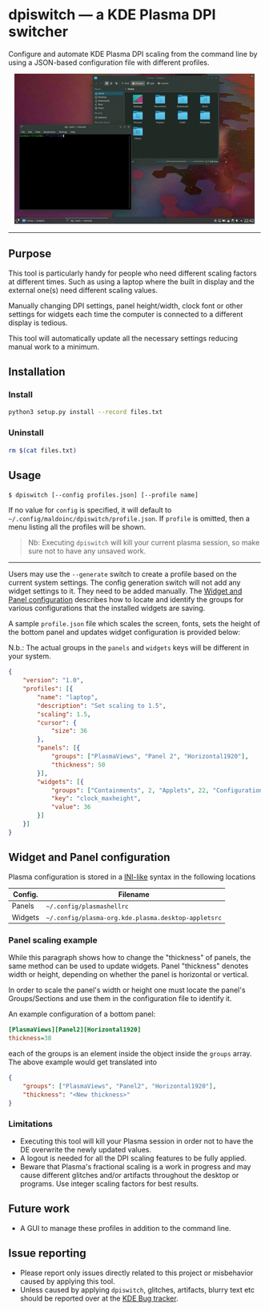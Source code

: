 # dpiswitch — a KDE Plasma DPI switcher

Configure and automate KDE Plasma DPI scaling from the command line by using a JSON-based configuration file with different profiles.

<p align="center">
  <img src='res/demo.gif' alt='dpiswitch in action' />
</p>

---

## Purpose
This tool is particularly handy for people who need different scaling factors at different times. Such as using a laptop where the built in display and the external one(s) need different scaling values.

Manually changing DPI settings, panel height/width, clock font or other settings for widgets each time the computer is connected to a different display is tedious.

This tool will automatically update all the necessary settings reducing manual work to a minimum.

## Installation

### Install
```bash
python3 setup.py install --record files.txt
```

### Uninstall

```bash
rm $(cat files.txt)
```

## Usage

`$ dpiswitch [--config profiles.json] [--profile name]`

If no value for `config` is specified, it will default to `~/.config/maldoinc/dpiswitch/profile.json`. If `profile` is omitted, then a menu listing all the profiles will be shown.

> Nb: Executing `dpiswitch` will kill your current plasma session, so make sure not to have any unsaved work.

---

Users may use the `--generate` switch to create a profile based on the current system settings. The config generation switch will not add any widget settings to it. They need to be added manually. The [Widget and Panel configuration](#widget-and-panel-configuration) describes how to locate and identify the groups for various configurations that the installed widgets are saving.


A sample `profile.json` file which scales the screen, fonts, sets the height of the bottom panel and updates widget configuration is provided below:

N.b.: The actual groups in the `panels` and `widgets` keys will be different in your system. 
```json
{
    "version": "1.0",
    "profiles": [{
        "name": "laptop",
        "description": "Set scaling to 1.5",
        "scaling": 1.5,
        "cursor": {
            "size": 36
        },
        "panels": [{
            "groups": ["PlasmaViews", "Panel 2", "Horizontal1920"],
            "thickness": 50
        }],
        "widgets": [{
            "groups": ["Containments", 2, "Applets", 22, "Configuration", "General"],
            "key": "clock_maxheight",
            "value": 36
        }]
    }]
}

```

## Widget and Panel configuration

Plasma configuration is stored in a [INI-like](https://en.wikipedia.org/wiki/INI_file) syntax in the following locations

| Config. | Filename  | 
|---|---|
| Panels | `~/.config/plasmashellrc` |
| Widgets | `~/.config/plasma-org.kde.plasma.desktop-appletsrc` |

### Panel scaling example

While this paragraph shows how to change the "thickness" of panels, the same method can be used to update widgets. Panel "thickness" denotes width or height, depending on whether the panel is horizontal or vertical.

In order to scale the panel's width or height one must locate the panel's Groups/Sections and use them in the configuration file to identify it.

An example configuration of a bottom panel:
```ini
[PlasmaViews][Panel2][Horizontal1920]
thickness=38
```

each of the groups is an element inside the object inside the `groups` array. The above example would get translated into

```json
{
    "groups": ["PlasmaViews", "Panel2", "Horizontal1920"],
    "thickness": "<New thickness>"
}
```

### Limitations

* Executing this tool will kill your Plasma session in order not to have the DE overwrite the newly updated values.
* A logout is needed for all the DPI scaling features to be fully applied.
* Beware that Plasma's fractional scaling is a work in progress and may cause different glitches and/or artifacts throughout the desktop or programs. Use integer scaling factors for best results.


## Future work

* A GUI to manage these profiles in addition to the command line.

## Issue reporting

* Please report only issues directly related to this project or misbehavior caused by applying this tool. 
* Unless caused by applying `dpiswitch`, glitches, artifacts, blurry text etc should be reported over at the [KDE Bug tracker](https://bugs.kde.org).
